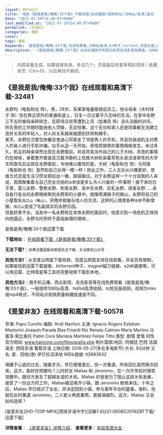 ```yaml
---
layout: default
title: '电影《是我是我/俺俺:33个我》下载资源/在线播放/视频地址/1080p/高清/蓝光'
date: "2021-07-10T14:40:07+0800"
last_modified_at: "2021-07-10T14:40:07+0800"
permalink: /32481/
categories: 电影
cover:
tags: 电影
keywords: '是我是我/俺俺:33个我,在线免费看,1080p高清,bt种子,torrent,百度云盘,magnet,磁力链,迅雷下载资源'
description: '《是我是我/俺俺:33个我》在线云播放手机西瓜影院吉吉影音免费看，1080p高清bd/hd未删减完整版和tc抢先枪版，mkv/mp4格式，附带bt/torrent种子、magnet/磁力链、百度云盘、网盘资源迅雷下载链接'
---
```


>内容采集生成，如果链接失效，多试几个，页面最后有更多精彩视频！收藏本页（Ctrl+D)，以后再找不麻烦。


## 《是我是我/俺俺:33个我》在线观看和高清下载-32481

永野均（龟梨和也 饰），男，28岁，系某家电量贩商店员工。他与母亲（木村绿子 饰）住在靠近郊外的普通街道上，日复一日过着平凡无味的生活。在家中永野三不五时被母亲碎碎念，在职场又经常遭到上司（加濑亮 饰）没头没脑的训斥，所负责的工作随时能由他人顶替，无足轻重。这个无论和家人还是同事都无法建立良好关系的年轻人，对人际关系越来越感到厌烦和棘手。<br />某天，永野在汉堡包快餐店鬼迷心窍拿走了邻座男人的手机，并且伪装成机主对男人的亲人进行手机诈骗。似乎从这一天开始，奇怪而搞笑的事情相继发生。未过多久，机主的母亲突然出现在永野面前，并且将其当作自己的儿子大树。吊诡的事情仍在继续，身着整齐套装且沉着冷静的上班族大树和染着茶色头发活泼率性的大学生阿直先后出现在永野面前，令他难以置信的是，大树（龟梨和也 饰）与阿直（龟梨和也 饰）竟然和自己长得一模一样！除此之外，三人无论从兴趣爱好、思维方式还是生活习惯全部如出一辙，超级融洽。对于永野这样一个十分自我的人来说，周围聚集着与自己完全合拍的`永野`该是多么令人兴奋的一件事啊！接下来的日子里，婴儿永野、警察永野、刺青永野、高中生永野、巨乳永野、政客永野&hellip;…来自各行各业的永野相继聚到永野家的小屋中。就像爬满猴子的猴山，永野将自己的小屋取名`我之山（俺山）`。厌倦并抵触与他人的交流，这样的心情使各种`永野`不断增殖，`我之山`变成了名副其实的永野乐园。<br />但是好景不长，当其中一名永野死在本体永野的面前时，他意识到一场危机正悄悄向他逼近，永野乌托邦终于面临崩塌的境地&hellip;


是我是我/俺俺:33个我迅雷下载

**下载地址**： [在线观看下载 《是我是我/俺俺:33个我》](https://www.993dy.com//vod-detail-id-16270.html) 


**无法下载?**：`如果迅雷因版权原因无法下载，关注微信公众号 `

**其他方法1**：从百度云网盘下载视频，百度云网盘支持在线观看，非会员有限制，如果能找到迅雷下载链接、bt/torrent种子、magnet磁力链接、e2dk链接等，可以用迅雷、比特彗星等工具将完整视频下载到本地。

**其他方法2**：用手机云播、西瓜影院、吉吉影音等在线免费观看《是我是我/俺俺:33个我》，一般提供1080p高清、hd/bd高清视频、tc抢先版视频，视频为mkv或mp4格式，不同站点视频质量和播放速度不同。


## 《是爱非友》在线观看和高清下载-50578

导演: Papu Curotto 编剧: Andi Nachon 主演: Ignacio Rogers Esteban Masturini Joaquín Parada Blas Finardi Niz Renata Calmon María Merlino 马塞洛·索比奥托 Pablo Cura Mariana Martinez Felipe Titto 类型: 剧情 爱情 同性 官方网站: www.haincine.com/filmografia.php 制片国家/地区: 阿根廷 巴西 法国 语言: 西班牙语 葡萄牙语 上映日期: 2016-05-27(多伦多电影节) 片长: 83分钟 又名: 爱．回他(港) 伊贝拉沼泽地 IMDb链接: tt5883632

埋藏于心底的过去，随着岁月，早已慢慢澹忘，但一次重遇，所有回忆竟然再次回来。这次，能好好把握吗？儿时好友 Matias 和 Jeronimo，在一次开学前的情慾觉醒中，跟对方发生了超越友谊的关係。Matias 的爸爸为了阻止这段关係发展，接受了一份远方的工作。Matias被迫离开小镇，跟 Jeronimo 断绝来往。十年之后，Matias 早已结识了女友，并决定回到小镇，参与嘉年华会的盛事。谁料，他就在此时重遇 Jeronimo，二人爱火再度重燃，更越演越烈。这次，Matias 又会如何选择？


[是爱非友][HD-720P-MP4][西班牙语中字][豆瓣7.4分][1.08GB][2016][BT下载/迅雷下载]

**详情查看**： [《是爱非友》详情介绍](/movie/50578/)， **查看更多**：[本站资源大全](/movie/t/all/)

